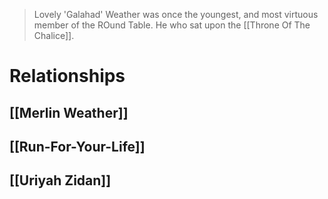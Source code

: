 > Lovely 'Galahad' Weather was once the youngest, and most virtuous member of the ROund Table.  He who sat upon the [[Throne Of The Chalice]].


# Relationships
## [[Merlin Weather]]
## [[Run-For-Your-Life]]
## [[Uriyah Zidan]]